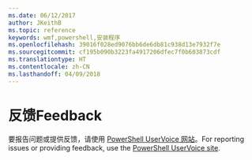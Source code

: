 ```yaml
---
ms.date: 06/12/2017
author: JKeithB
ms.topic: reference
keywords: wmf,powershell,安装程序
ms.openlocfilehash: 39016f028ed9076bb6de6db81c938d13e7932f7e
ms.sourcegitcommit: cf195b090b3223fa4917206dfec7f0b603873cdf
ms.translationtype: HT
ms.contentlocale: zh-CN
ms.lasthandoff: 04/09/2018
---
```

# <a name="feedback"></a><span data-ttu-id="201e0-102">反馈</span><span class="sxs-lookup"><span data-stu-id="201e0-102">Feedback</span></span>
<span data-ttu-id="201e0-103">要报告问题或提供反馈，请使用 [PowerShell UserVoice 网站](http://windowsserver.uservoice.com/forums/301869-powershell)。</span><span class="sxs-lookup"><span data-stu-id="201e0-103">For reporting issues or providing feedback, use the [PowerShell UserVoice site](http://windowsserver.uservoice.com/forums/301869-powershell).</span></span>